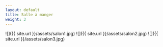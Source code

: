 ```yaml
---
layout: default
title: Salle à manger
weight: 3
---
```


![]({{ site.url }}/assets/salon1.jpg)
![]({{ site.url }}/assets/salon2.jpg)
![]({{ site.url }}/assets/salon3.jpg)
